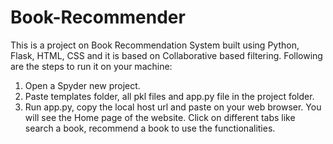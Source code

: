 # Book-Recommender
This is a project on Book Recommendation System built using Python, Flask, HTML, CSS and it is based on Collaborative based filtering. Following are the steps to run it on your machine:
1. Open a Spyder new project.
2. Paste templates folder, all pkl files and app.py file in the project folder.
3. Run app.py, copy the local host url and paste on your web browser. You will see the Home page of the website. Click on different tabs like search a book, recommend a book to use the functionalities.
